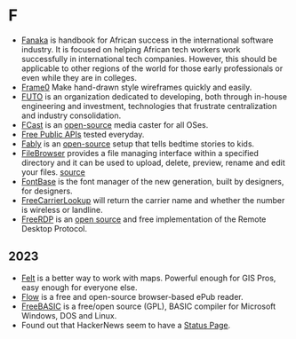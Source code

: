 # F

- [Fanaka](https://fanaka.readthedocs.io) is  handbook for African success in the international software industry. It is focused on helping African tech workers work successfully in international tech companies. However, this should be applicable to other regions of the world for those early professionals or even while they are in colleges.
- [Frame0](https://frame0.app/) Make hand-drawn style wireframes quickly and easily.
- [FUTO](https://www.futo.org/) is an organization dedicated to developing, both through in-house engineering and investment, technologies that frustrate centralization and industry consolidation.
- [FCast](https://fcast.org) is an [open-source](https://gitlab.futo.org/videostreaming/fcast/) media caster for all OSes.
- [Free Public APIs](https://www.freepublicapis.com) tested everyday.
- [Fably](https://stefanom.github.io/fably/) is an [open-source](https://github.com/stefanom/fably) setup that tells bedtime stories to kids.
- [FileBrowser](https://filebrowser.org) provides a file managing interface within a specified directory and it can be used to upload, delete, preview, rename and edit your files. [source](https://github.com/filebrowser/filebrowser)
- [FontBase](https://fontba.se) is the font manager of the new generation, built by designers, for designers.
- [FreeCarrierLookup](https://freecarrierlookup.com) will return the carrier name and whether the number is wireless or landline.
- [FreeRDP](https://www.freerdp.com) is an [open source](https://github.com/FreeRDP/FreeRDP) and free implementation of the Remote Desktop Protocol.

## 2023

- [Felt](https://felt.com) is a better way to work with maps. Powerful enough for GIS Pros, easy enough for everyone else.
- [Flow](https://www.flowoss.com) is a free and open-source browser-based ePub reader.
- [FreeBASIC](https://www.freebasic.net) is a free/open source (GPL), BASIC compiler for Microsoft Windows, DOS and Linux.
- Found out that HackerNews seem to have a [Status Page](https://hn.hund.io).
